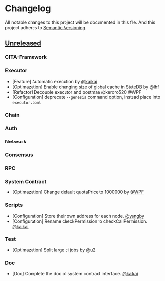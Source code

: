 # Changelog
All notable changes to this project will be documented in this file. And this project adheres to [Semantic Versioning](https://semver.org/spec/v2.0.0.html).

## [Unreleased]

### CITA-Framework

### Executor

- [Feature] Automatic execution by [@kaikai]
- [Optimazation] Enable changing size of global cache in StateDB by [@lhf]
- [Refactor] Decouple executor and postman [@keroro520] [@WPF]
- [Configuration] deprecate `--genesis` command option, instead place into `executor.toml`

### Chain

### Auth

### Network

### Consensus

### RPC

### System Contract

- [Optimazation] Change default quotaPrice to 1000000 by [@WPF]

### Scripts

- [Configuration] Store their own address for each node. [@yangby]
- [Configuration] Rename checkPermission to checkCallPermission. [@kaikai]

### Test

- [Optimazation] Split large ci jobs by [@u2]

### Doc

- [Doc] Complete the doc of system contract interface. [@kaikai]

[Unreleased]: https://github.com/cryptape/cita/compare/v0.20...HEAD

[@driftluo]: https://github.com/driftluo
[@u2]: https://github.com/u2
[@yangby]: https://github.com/yangby-cryptape
[@kaikai]: https://github.com/kaikai1024
[@WPF]: https://github.com/ouwenkg
[@zhiwei]: https://github.com/rink1969
[@zhouyun-zoe]: https://github.com/zhouyun-zoe
[@lhf]: https://github.com/EighteenZi
[@keroro520]: https://github.com/keroro520
